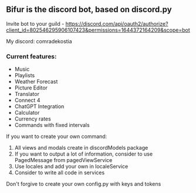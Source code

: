 ## Bifur is the discord bot, based on discord.py

Invite bot to your guild - https://discord.com/api/oauth2/authorize?client_id=802546295906107423&permissions=1644372164209&scope=bot

My discord: comradekostia

### Current features:
- Music
- Playlists
- Weather Forecast
- Picture Editor
- Translator
- Connect 4
- ChatGPT Integration
- Calculator
- Currency rates
- Commands with fixed intervals

If you want to create your own command:
1. All views and modals create in discordModels package
2. If you want to output a lot of information, consider to use PagedMessage from pagedViewService
3. Use locales and add your own in localeService
4. Consider to write all code in services

Don't forgive to create your own config.py with keys and tokens
